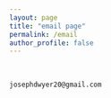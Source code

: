 ```yaml
---
layout: page
title: "email page"
permalink: /email
author_profile: false
---
```


<p>&nbsp;</p>

```
josephdwyer20@gmail.com
```
